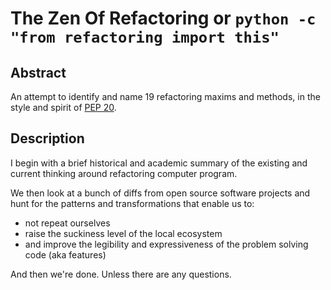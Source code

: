 # The Zen Of Refactoring or `python -c "from refactoring import this"`

## Abstract

An attempt to identify and name 19 refactoring maxims and methods, in the style and spirit of [PEP 20].

## Description

I begin with a brief historical and academic summary of the existing and current thinking around refactoring computer program.

We then look at a bunch of diffs from open source software projects and hunt for the patterns and transformations that enable us to:
- not repeat ourselves
- raise the suckiness level of the local ecosystem
- and improve the legibility and expressiveness of the problem solving code (aka features)

And then we're done.
Unless there are any questions.

[PEP 20]:http://legacy.python.org/dev/peps/pep-0020/
